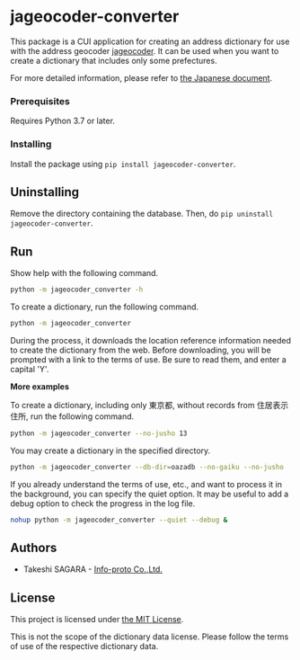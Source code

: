 # jageocoder-converter

This package is a CUI application for creating an address dictionary for use with the address geocoder [jageocoder](https://github.com/t-sagara/jageocoder).
It can be used when you want to create a dictionary that includes only some prefectures.

For more detailed information, please refer to
[the Japanese document](doc/index.rst).

### Prerequisites

Requires Python 3.7 or later.

### Installing

Install the package using `pip install jageocoder-converter`.

## Uninstalling

Remove the directory containing the database.
Then, do `pip uninstall jageocoder-converter`.

## Run

Show help with the following command.

```sh
python -m jageocoder_converter -h
``` 

To create a dictionary, run the following command.

```sh
python -m jageocoder_converter
```

During the process, it downloads the location reference information
needed to create the dictionary from the web. Before downloading,
you will be prompted with a link to the terms of use.
Be sure to read them, and enter a capital 'Y'.

**More examples**

To create a dictionary, including only 東京都,
without records from 住居表示住所, run the following command.

```sh
python -m jageocoder_converter --no-jusho 13
```

You may create a dictionary in the specified directory.

```sh
python -m jageocoder_converter --db-dir=oazadb --no-gaiku --no-jusho
```

If you already understand the terms of use, etc., and want to process it
in the background, you can specify the quiet option. It may be useful
to add a debug option to check the progress in the log file.

```sh
nohup python -m jageocoder_converter --quiet --debug &
```

## Authors

* Takeshi SAGARA - [Info-proto Co.,Ltd.](https://www.info-proto.com/)

## License

This project is licensed under [the MIT License](https://opensource.org/licenses/mit-license.php).

This is not the scope of the dictionary data license.
Please follow the terms of use of the respective dictionary data.
